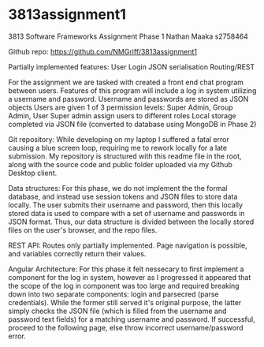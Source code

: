 # 3813assignment1
3813 Software Frameworks Assignment Phase 1
Nathan Maaka
s2758464


Github repo:
https://github.com/NMGriff/3813assignment1


Partially implemented features:
User Login
JSON serialisation
Routing/REST


For the assignment we are tasked with created a front end chat program between users.
Features of this program will include a log in system utilizing a username and password.
Username and passwords are stored as JSON objects
Users are given 1 of 3 permission levels: Super Admin, Group Admin, User
Super admin assign users to different roles
Local storage completed via JSON file (converted to database using MongoDB in Phase 2)

Git repository:
While developing on my laptop I suffered a fatal error causing a blue screen loop, requiring me to rework
locally for a late submission. My repository is structured with this readme file in the root, along with
the source code and public folder uploaded via my Github Desktop client.

Data structures:
For this phase, we do not implement the the formal database, and instead use session tokens and JSON files
to store data locally. The user submits their username and password, then this locally stored data
 is used to compare with a set of username and passwords in JSON format.
 Thus, our data structure is divided between the locally stored files on the user's browser, and the repo files.

 REST API:
 Routes only partially implemented. Page navigation is possible, and variables correctly return their values.

 Angular Architecture:
 For this phase it felt nessecary to first implement a component for the log in system, however as I progressed
 it appeared that the scope of the log in component was too large and required breaking down into two separate
 components: login and parsecred (parse credentials). While the former still served it's original purpose,
 the latter simply checks the JSON file (which is filled from the username and password text fields)
 for a matching username and password. If successful, proceed to the following page, else throw incorrect username/password error.

